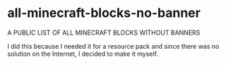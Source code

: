 # all-minecraft-blocks-no-banner
A PUBLIC LIST OF ALL MINECRAFT BLOCKS WITHOUT BANNERS

I did this because I needed it for a resource pack and since there was no solution on the Internet, I decided to make it myself.
